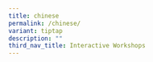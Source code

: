 ```yaml
---
title: chinese
permalink: /chinese/
variant: tiptap
description: ""
third_nav_title: Interactive Workshops
---
```

